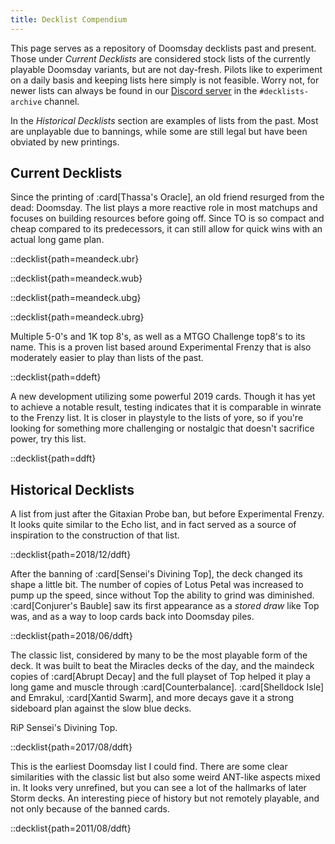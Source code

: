 ```yaml
---
title: Decklist Compendium
---
```


This page serves as a repository of Doomsday decklists past and present. Those
under *Current Decklists* are considered stock lists of the currently playable
Doomsday variants, but are not day-fresh. Pilots like to experiment on a daily
basis and keeping lists here simply is not feasible. Worry not, for newer lists
can always be found in our [Discord server][discord] in the `#decklists-archive`
channel.

[discord]: https://discord.gg/vajvFXt

In the *Historical Decklists* section are examples of lists from the past. Most
are unplayable due to bannings, while some are still legal but have been
obviated by new printings.

## Current Decklists

Since the printing of :card[Thassa's Oracle], an old friend resurged from the
dead: Doomsday. The list plays a more reactive role in most matchups
and focuses on building resources before going off. Since TO is so compact and
cheap compared to its predecessors, it can still allow for quick wins with an
actual long game plan.

::decklist{path=meandeck.ubr}

::decklist{path=meandeck.wub}

::decklist{path=meandeck.ubg}

::decklist{path=meandeck.ubrg}

Multiple 5-0's and 1K top 8's, as well as a MTGO Challenge top8's to its name.
This is a proven list based around Experimental Frenzy that is also moderately
easier to play than lists of the past.

::decklist{path=ddeft}

A new development utilizing some powerful 2019 cards. Though it has yet to
achieve a notable result, testing indicates that it is comparable in winrate to
the Frenzy list. It is closer in playstyle to the lists of yore, so if you're
looking for something more challenging or nostalgic that doesn't sacrifice
power, try this list.

::decklist{path=ddft}

## Historical Decklists

A list from just after the Gitaxian Probe ban, but before Experimental Frenzy.
It looks quite similar to the Echo list, and in fact served as a source of
inspiration to the construction of that list.

::decklist{path=2018/12/ddft}

After the banning of :card[Sensei's Divining Top], the deck changed its shape a
little bit. The number of copies of Lotus Petal was increased to pump up the
speed, since without Top the ability to grind was diminished. :card[Conjurer's
Bauble] saw its first appearance as a *stored draw* like Top was, and as a way
to loop cards back into Doomsday piles.

::decklist{path=2018/06/ddft}

The classic list, considered by many to be the most playable form of the deck.
It was built to beat the Miracles decks of the day, and the maindeck copies of
:card[Abrupt Decay] and the full playset of Top helped it play a long game and
muscle through :card[Counterbalance]. :card[Shelldock Isle] and Emrakul,
:card[Xantid Swarm], and more decays gave it a strong sideboard plan against the
slow blue decks.

RiP Sensei's Divining Top.

::decklist{path=2017/08/ddft}

This is the earliest Doomsday list I could find. There are some clear
similarities with the classic list but also some weird ANT-like aspects mixed
in. It looks very unrefined, but you can see a lot of the hallmarks of later
Storm decks. An interesting piece of history but not remotely playable, and not
only because of the banned cards.

::decklist{path=2011/08/ddft}
